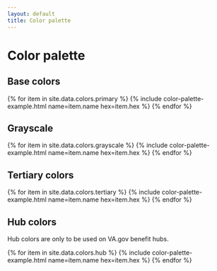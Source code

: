 ```yaml
---
layout: default
title: Color palette
---
```


# Color palette

<div class="site-showcase">
  <h2 class="vads-u-border-bottom--1px vads-u-border-color--gray-lighter vads-u-margin-bottom--4" id="base">Base colors</h2>
  <div class="vads-l-row">
    {% for item in site.data.colors.primary %}
      {% include color-palette-example.html
        name=item.name
        hex=item.hex
      %}
    {% endfor %}
  </div>

  <h2 class="vads-u-border-bottom--1px vads-u-border-color--gray-lighter vads-u-margin-bottom--4" id="grayscale">Grayscale</h2>
  <div class="vads-l-row">
    {% for item in site.data.colors.grayscale %}
      {% include color-palette-example.html
        name=item.name
        hex=item.hex
      %}
    {% endfor %}
  </div>

  <h2 class="vads-u-border-bottom--1px vads-u-border-color--gray-lighter vads-u-margin-bottom--4" id="tertiary">Tertiary colors</h2>
  <div class="vads-l-row">
    {% for item in site.data.colors.tertiary %}
      {% include color-palette-example.html
        name=item.name
        hex=item.hex
      %}
    {% endfor %}
  </div>

  <h2 class="vads-u-border-bottom--1px vads-u-border-color--gray-lighter vads-u-margin-bottom--4" id="hub">Hub colors</h2>
  <p>Hub colors are only to be used on VA.gov benefit hubs.</p>
  <div class="vads-l-row">
    {% for item in site.data.colors.hub %}
      {% include color-palette-example.html
        name=item.name
        hex=item.hex
      %}
    {% endfor %}
  </div>
</div>
